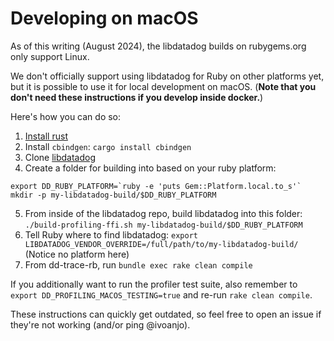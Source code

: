 # Developing on macOS

As of this writing (August 2024), the libdatadog builds on rubygems.org only support Linux.

We don't officially support using libdatadog for Ruby on other platforms yet, but it is possible to use it for local development on macOS.
(**Note that you don't need these instructions if you develop inside docker.**)

Here's how you can do so:

1. [Install rust](https://www.rust-lang.org/tools/install)
2. Install `cbindgen`: `cargo install cbindgen`
3. Clone [libdatadog](https://github.com/datadog/libdatadog)
4. Create a folder for building into based on your ruby platform:

```
export DD_RUBY_PLATFORM=`ruby -e 'puts Gem::Platform.local.to_s'`
mkdir -p my-libdatadog-build/$DD_RUBY_PLATFORM
```

5. From inside of the libdatadog repo, build libdatadog into this folder: `./build-profiling-ffi.sh my-libdatadog-build/$DD_RUBY_PLATFORM`
6. Tell Ruby where to find libdatadog: `export LIBDATADOG_VENDOR_OVERRIDE=/full/path/to/my-libdatadog-build/` (Notice no platform here)
7. From dd-trace-rb, run `bundle exec rake clean compile`

If you additionally want to run the profiler test suite, also remember to `export DD_PROFILING_MACOS_TESTING=true` and re-run `rake clean compile`.

These instructions can quickly get outdated, so feel free to open an issue if they're not working (and/or ping @ivoanjo).
